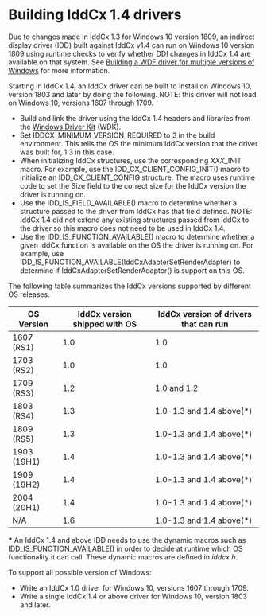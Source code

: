 
# Building IddCx 1.4 drivers

Due to changes made in IddCx 1.3 for Windows 10 version 1809, an indirect display driver (IDD) built against IddCx v1.4 can run on Windows 10 version 1809 using runtime checks to verify whether DDI changes in IddCx 1.4 are available on that system. See [Building a WDF driver for multiple versions of Windows](/windows-hardware/drivers/wdf/building-a-wdf-driver-for-multiple-versions-of-windows)
for more information.

Starting in IddCx 1.4, an IddCx driver can be built to install on Windows 10, version 1803 and later by doing the following. NOTE: this driver will not load on Windows 10, versions 1607 through 1709.

* Build and link the driver using the IddCx 1.4 headers and libraries from the [Windows Driver Kit](/windows-hardware/drivers/download-the-wdk) (WDK).
* Set IDDCX_MINIMUM_VERSION_REQUIRED to 3 in the build environment. This tells the OS the minimum IddCx version that the driver was built for, 1.3 in this case.
* When initializing IddCx structures, use the corresponding *XXX*_INIT macro. For example, use the IDD_CX_CLIENT_CONFIG_INIT() macro to initialize an IDD_CX_CLIENT_CONFIG structure. The macro uses runtime code to set the Size field to the correct size for the IddCx version the driver is running on.
* Use the IDD_IS_FIELD_AVAILABLE() macro to determine whether a structure passed to the driver from IddCx has that field defined. NOTE: IddCx 1.4 did not extend any existing structures passed from IddCx to the driver so this macro does not need to be used in IddCx 1.4.
* Use the IDD_IS_FUNCTION_AVAILABLE() macro to determine whether a given IddCx function is available on the OS the driver is running on. For example, use IDD_IS_FUNCTION_AVAILABLE(IddCxAdapterSetRenderAdapter) to determine if IddCxAdapterSetRenderAdapter() is support on this OS.

The following table summarizes the IddCx versions supported by different OS releases.

| OS Version  | IddCx version shipped with OS | IddCx version of drivers that can run |
| ----------  | ----------------------------- | ----------------------------- |
| 1607 (RS1)  | 1.0  | 1.0 |
| 1703 (RS2)  | 1.0  | 1.0 |
| 1709 (RS3)  | 1.2  | 1.0 and 1.2 |
| 1803 (RS4)  | 1.3  | 1.0-1.3 and 1.4 above(*) |
| 1809 (RS5)  | 1.3  | 1.0-1.3 and 1.4 above(*) |
| 1903 (19H1) | 1.4  | 1.0-1.3 and 1.4 above(*) |
| 1909 (19H2) | 1.4  | 1.0-1.3 and 1.4 above(*) |
| 2004 (20H1) | 1.4  | 1.0-1.3 and 1.4 above(*) |
| N/A         | 1.6  | 1.0-1.3 and 1.4 above(*) |

**\*** An IddCx 1.4 and above IDD needs to use the dynamic macros such as IDD_IS_FUNCTION_AVAILABLE() in order to decide at runtime which OS functionality it can call. These dynamic macros are defined in *iddcx.h*.

To support all possible version of Windows:

* Write an IddCx 1.0 driver for Windows 10, versions 1607 through 1709.
* Write a single IddCx 1.4 or above driver for Windows 10, version 1803 and later.
